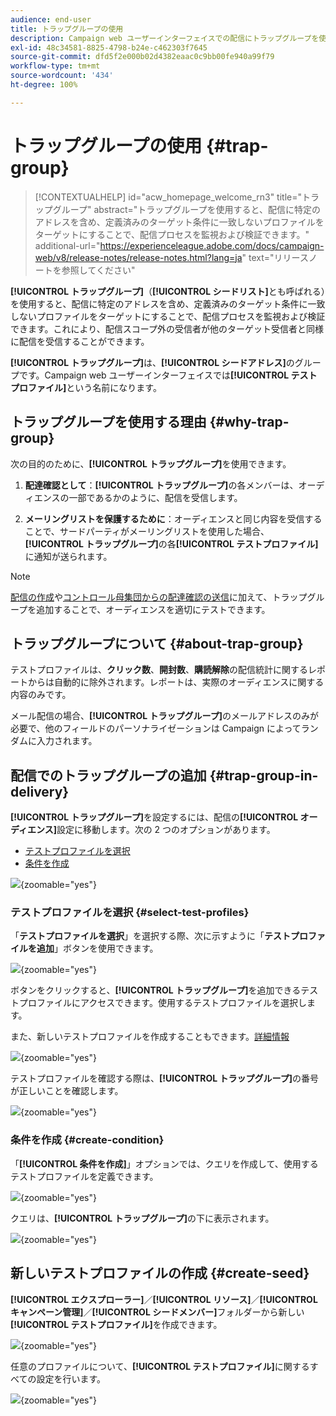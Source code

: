 ```yaml
---
audience: end-user
title: トラップグループの使用
description: Campaign web ユーザーインターフェイスでの配信にトラップグループを使用する方法について説明します
exl-id: 48c34581-8825-4798-b24e-c462303f7645
source-git-commit: dfd5f2e000b02d4382eaac0c9bb00fe940a99f79
workflow-type: tm+mt
source-wordcount: '434'
ht-degree: 100%

---
```


# トラップグループの使用 {#trap-group}

>[!CONTEXTUALHELP]
>id="acw_homepage_welcome_rn3"
>title="トラップグループ"
>abstract="トラップグループを使用すると、配信に特定のアドレスを含め、定義済みのターゲット条件に一致しないプロファイルをターゲットにすることで、配信プロセスを監視および検証できます。"
>additional-url="https://experienceleague.adobe.com/docs/campaign-web/v8/release-notes/release-notes.html?lang=ja" text="リリースノートを参照してください"

**[!UICONTROL トラップグループ]**（**[!UICONTROL シードリスト]**&#x200B;とも呼ばれる）を使用すると、配信に特定のアドレスを含め、定義済みのターゲット条件に一致しないプロファイルをターゲットにすることで、配信プロセスを監視および検証できます。これにより、配信スコープ外の受信者が他のターゲット受信者と同様に配信を受信することができます。

**[!UICONTROL トラップグループ]**&#x200B;は、**[!UICONTROL シードアドレス]**&#x200B;のグループです。Campaign web ユーザーインターフェイスでは&#x200B;**[!UICONTROL テストプロファイル]**&#x200B;という名前になります。

## トラップグループを使用する理由 {#why-trap-group}

次の目的のために、**[!UICONTROL トラップグループ]**&#x200B;を使用できます。

1. **配達確認として**：**[!UICONTROL トラップグループ]**&#x200B;の各メンバーは、オーディエンスの一部であるかのように、配信を受信します。

1. **メーリングリストを保護するために**：オーディエンスと同じ内容を受信することで、サードパーティがメーリングリストを使用した場合、**[!UICONTROL トラップグループ]**&#x200B;の各&#x200B;**[!UICONTROL テストプロファイル]**&#x200B;に通知が送られます。

>[!NOTE]
>
>[配信の作成](../email/create-email.md#preview-test)や[コントロール母集団からの配達確認の送信](control-group.md)に加えて、トラップグループを追加することで、オーディエンスを適切にテストできます。

## トラップグループについて {#about-trap-group}

テストプロファイルは、**クリック数**、**開封数**、**購読解除**&#x200B;の配信統計に関するレポートからは自動的に除外されます。レポートは、実際のオーディエンスに関する内容のみです。

メール配信の場合、**[!UICONTROL トラップグループ]**&#x200B;のメールアドレスのみが必要で、他のフィールドのパーソナライゼーションは Campaign によってランダムに入力されます。

## 配信でのトラップグループの追加 {#trap-group-in-delivery}

**[!UICONTROL トラップグループ]**&#x200B;を設定するには、配信の&#x200B;**[!UICONTROL オーディエンス]**&#x200B;設定に移動します。次の 2 つのオプションがあります。

* [テストプロファイルを選択](#select-test-profile)
* [条件を作成](#create-condition)

![](assets/trap-group.png){zoomable="yes"}

### テストプロファイルを選択 {#select-test-profiles}

「**テストプロファイルを選択**」を選択する際、次に示すように「**テストプロファイルを追加**」ボタンを使用できます。

![](assets/trap-no-test-profile.png){zoomable="yes"}

ボタンをクリックすると、**[!UICONTROL トラップグループ]**&#x200B;を追加できるテストプロファイルにアクセスできます。使用するテストプロファイルを選択します。

また、新しいテストプロファイルを作成することもできます。[詳細情報](#create-seed)

![](assets/trap-select-test-profiles.png){zoomable="yes"}

テストプロファイルを確認する際は、**[!UICONTROL トラップグループ]**&#x200B;の番号が正しいことを確認します。

![](assets/trap-check.png){zoomable="yes"}

### 条件を作成 {#create-condition}

「**[!UICONTROL 条件を作成]**」オプションでは、クエリを作成して、使用するテストプロファイルを定義できます。

![](assets/trap-create-condition.png){zoomable="yes"}

クエリは、**[!UICONTROL トラップグループ]**&#x200B;の下に表示されます。

![](assets/trap-custom.png){zoomable="yes"}

## 新しいテストプロファイルの作成 {#create-seed}

**[!UICONTROL エクスプローラー]**／**[!UICONTROL リソース]**／**[!UICONTROL キャンペーン管理]**／**[!UICONTROL シードメンバー]**&#x200B;フォルダーから新しい&#x200B;**[!UICONTROL テストプロファイル]**&#x200B;を作成できます。

![](assets/trap-create.png){zoomable="yes"}

任意のプロファイルについて、**[!UICONTROL テストプロファイル]**&#x200B;に関するすべての設定を行います。

![](assets/trap-create-contact.png){zoomable="yes"}

